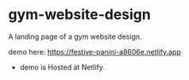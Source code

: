 # gym-website-design
A landing page of a gym website design.

demo here: https://festive-panini-a8606e.netlify.app
* demo is Hosted at Netlify.

